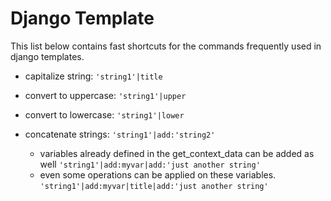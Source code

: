 # Django Template

This list below contains fast shortcuts for the commands frequently used in django templates.

- capitalize string:
  `'string1'|title`

- convert to uppercase:
  `'string1'|upper`

- convert to lowercase:
  `'string1'|lower`

- concatenate strings:
  `'string1'|add:'string2'`
  - variables already defined in the get_context_data can be added as well
    `'string1'|add:myvar|add:'just another string'`
  - even some operations can be applied on these variables.
    `'string1'|add:myvar|title|add:'just another string'`
  
 
  
